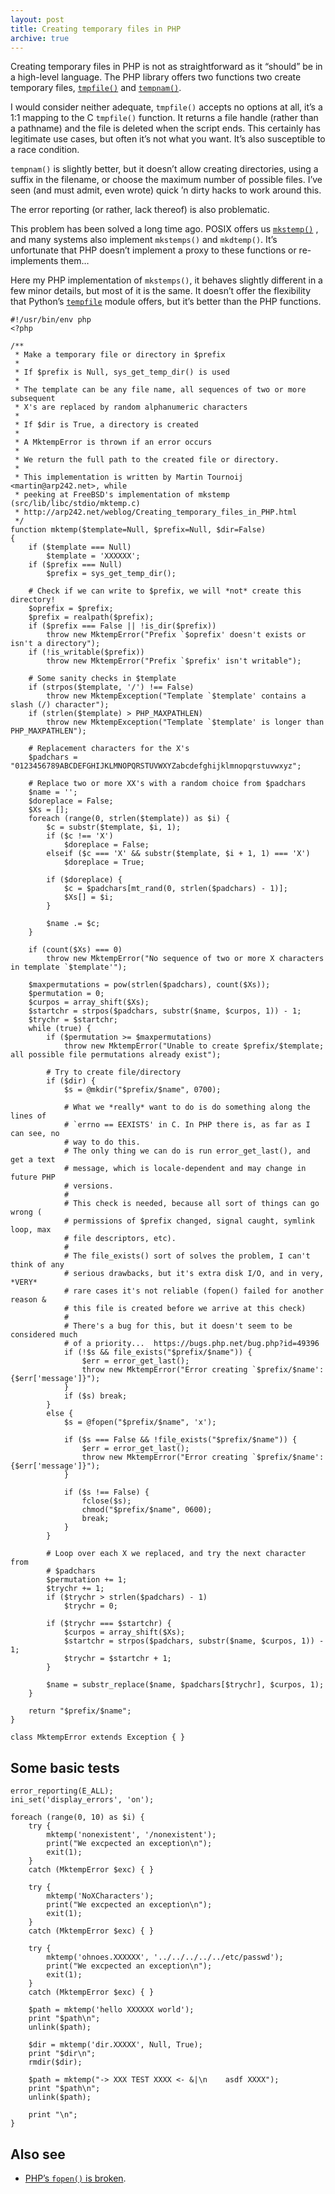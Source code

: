 ```yaml
---
layout: post
title: Creating temporary files in PHP
archive: true
---
```


Creating temporary files in PHP is not as straightforward as it “should” be in a
high-level language. The PHP library offers two functions two create temporary files,
[`tmpfile()`](http://nl3.php.net/manual/en/function.tmpfile.php)
and [`tempnam()`](http://nl3.php.net/tempnam).

I would consider neither adequate, `tmpfile()` accepts no options at all, it’s a
1:1 mapping to the C `tmpfile()` function. It returns a file handle (rather than
a pathname) and the file is deleted when the script ends. This certainly has
legitimate use cases, but often it’s not what you want. It’s also susceptible to
a race condition.

`tempnam()` is slightly better, but it doesn’t allow creating directories,
using a suffix in the filename, or choose the maximum number of possible files.
I’ve seen (and must admit, even wrote) quick ’n dirty hacks to work around this.

The error reporting (or rather, lack thereof) is also problematic.

This problem has been solved a long time ago. POSIX offers us
[`mkstemp()`](http://pubs.opengroup.org/onlinepubs/009695399/functions/mkstemp.html)
, and many systems also implement `mkstemps()` and `mkdtemp()`. It’s unfortunate
that PHP doesn’t implement a proxy to these functions or re-implements them…

Here my PHP implementation of `mkstemps()`, it behaves slightly different in a
few minor details, but most of it is the same. It doesn’t offer the flexibility
that Python’s [`tempfile`](http://docs.python.org/library/tempfile.html) module
offers, but it’s better than the PHP functions.

	#!/usr/bin/env php
	<?php

	/**
	 * Make a temporary file or directory in $prefix
	 *
	 * If $prefix is Null, sys_get_temp_dir() is used
	 *
	 * The template can be any file name, all sequences of two or more subsequent
	 * X's are replaced by random alphanumeric characters
	 *
	 * If $dir is True, a directory is created
	 *
	 * A MktempError is thrown if an error occurs
	 *
	 * We return the full path to the created file or directory.
	 *
	 * This implementation is written by Martin Tournoij <martin@arp242.net>, while
	 * peeking at FreeBSD's implementation of mkstemp (src/lib/libc/stdio/mktemp.c)
	 * http://arp242.net/weblog/Creating_temporary_files_in_PHP.html
	 */
	function mktemp($template=Null, $prefix=Null, $dir=False)
	{
		if ($template === Null)
			$template = 'XXXXXX';
		if ($prefix === Null)
			$prefix = sys_get_temp_dir();

		# Check if we can write to $prefix, we will *not* create this directory!
		$oprefix = $prefix;
		$prefix = realpath($prefix);
		if ($prefix === False || !is_dir($prefix))
			throw new MktempError("Prefix `$oprefix' doesn't exists or isn't a directory");
		if (!is_writable($prefix))
			throw new MktempError("Prefix `$prefix' isn't writable");

		# Some sanity checks in $template
		if (strpos($template, '/') !== False)
			throw new MktempException("Template `$template' contains a slash (/) character");
		if (strlen($template) > PHP_MAXPATHLEN)
			throw new MktempException("Template `$template' is longer than PHP_MAXPATHLEN");

		# Replacement characters for the X's
		$padchars = "0123456789ABCDEFGHIJKLMNOPQRSTUVWXYZabcdefghijklmnopqrstuvwxyz";

		# Replace two or more XX's with a random choice from $padchars
		$name = '';
		$doreplace = False;
		$Xs = [];
		foreach (range(0, strlen($template)) as $i) {
			$c = substr($template, $i, 1);
			if ($c !== 'X')
				$doreplace = False;
			elseif ($c === 'X' && substr($template, $i + 1, 1) === 'X')
				$doreplace = True;

			if ($doreplace) {
				$c = $padchars[mt_rand(0, strlen($padchars) - 1)];
				$Xs[] = $i;
			}

			$name .= $c;
		}

		if (count($Xs) === 0)
			throw new MktempError("No sequence of two or more X characters in template `$template'");

		$maxpermutations = pow(strlen($padchars), count($Xs));
		$permutation = 0;
		$curpos = array_shift($Xs);
		$startchr = strpos($padchars, substr($name, $curpos, 1)) - 1;
		$trychr = $startchr;
		while (true) {
			if ($permutation >= $maxpermutations)
				throw new MktempError("Unable to create $prefix/$template; all possible file permutations already exist");

			# Try to create file/directory
			if ($dir) {
				$s = @mkdir("$prefix/$name", 0700);

				# What we *really* want to do is do something along the lines of
				# `errno == EEXISTS' in C. In PHP there is, as far as I can see, no
				# way to do this.
				# The only thing we can do is run error_get_last(), and get a text
				# message, which is locale-dependent and may change in future PHP
				# versions.
				#
				# This check is needed, because all sort of things can go wrong (
				# permissions of $prefix changed, signal caught, symlink loop, max
				# file descriptors, etc).
				#
				# The file_exists() sort of solves the problem, I can't think of any
				# serious drawbacks, but it's extra disk I/O, and in very, *VERY*
				# rare cases it's not reliable (fopen() failed for another reason &
				# this file is created before we arrive at this check)
				#
				# There's a bug for this, but it doesn't seem to be considered much
				# of a priority...  https://bugs.php.net/bug.php?id=49396
				if (!$s && file_exists("$prefix/$name")) {
					$err = error_get_last();
					throw new MktempError("Error creating `$prefix/$name': {$err['message']}");
				}
				if ($s) break;
			}
			else {
				$s = @fopen("$prefix/$name", 'x');

				if ($s === False && !file_exists("$prefix/$name")) {
					$err = error_get_last();
					throw new MktempError("Error creating `$prefix/$name': {$err['message']}");
				}

				if ($s !== False) {
					fclose($s);
					chmod("$prefix/$name", 0600);
					break;
				}
			}

			# Loop over each X we replaced, and try the next character from
			# $padchars
			$permutation += 1;
			$trychr += 1;
			if ($trychr > strlen($padchars) - 1)
				$trychr = 0;

			if ($trychr === $startchr) {
				$curpos = array_shift($Xs);
				$startchr = strpos($padchars, substr($name, $curpos, 1)) - 1;
				$trychr = $startchr + 1;
			}

			$name = substr_replace($name, $padchars[$trychr], $curpos, 1);
		}

		return "$prefix/$name";
	}

	class MktempError extends Exception { }

Some basic tests
----------------

	error_reporting(E_ALL);
	ini_set('display_errors', 'on');

	foreach (range(0, 10) as $i) {
		try {
			mktemp('nonexistent', '/nonexistent');
			print("We excpected an exception\n");
			exit(1);
		}
		catch (MktempError $exc) { }

		try {
			mktemp('NoXCharacters');
			print("We excpected an exception\n");
			exit(1);
		}
		catch (MktempError $exc) { }

		try {
			mktemp('ohnoes.XXXXXX', '../../../../../etc/passwd');
			print("We excpected an exception\n");
			exit(1);
		}
		catch (MktempError $exc) { }

		$path = mktemp('hello XXXXXX world');
		print "$path\n";
		unlink($path);

		$dir = mktemp('dir.XXXXX', Null, True);
		print "$dir\n";
		rmdir($dir);

		$path = mktemp("-> XXX TEST XXXX <- &|\n	asdf XXXX");
		print "$path\n";
		unlink($path);

		print "\n";
	}

Also see
--------

- [PHP’s `fopen()` is broken](/weblog/php-fopen-is-broken.html).
